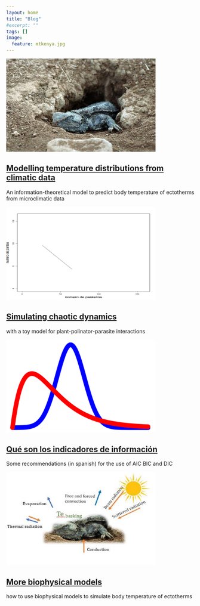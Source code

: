 ```yaml
---
layout: home
title: "Blog"
#excerpt: ""
tags: []
image:
  feature: mtkenya.jpg
---
```

<div class="titles">

<div class="tile">
  <img src="/images/posts/lizard.jpg" height="250px" width="400px"/>
  <h2 class="post-title"><a href="https://www.amnat.org/an/newpapers/MayRubalcaba.html"> Modelling temperature distributions from climatic data </a></h2>
  <p class="post-excerpt"> An information-theoretical model to predict body temperature of ectotherms from microclimatic data </p>
</div><!-- /.tile -->

<div class="tile">
  <img src="/images/posts/attractor.gif" height="250px" width="400px"/>
  <h2 class="post-title"><a href="{{site.baseurl}}posts/"> Simulating chaotic dynamics </a></h2>
  <p class="post-excerpt"> with a toy model for plant-polinator-parasite interactions </p>
</div><!-- /.tile -->

<div class="tile">
  <img src="/images/posts/Bayes_icon.svg" height="250px" width="400px"/>
  <h2 class="post-title"><a href="{{site.baseurl}}posts/"> Qué son los indicadores de información </a></h2>
  <p class="post-excerpt">Some recommendations (in spanish) for the use of AIC BIC and DIC </p>
</div><!-- /.tile -->

<div class="tile">
  <img src="/images/posts/bodytemp.jpg" height="250px" width="400px"/>
  <h2 class="post-title"><a href="{{site.baseurl}}posts/"> More biophysical models </a></h2>
  <p class="post-excerpt"> how to use biophysical models to simulate body temperature of ectotherms </p>
</div><!-- /.tile -->

